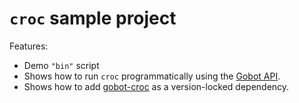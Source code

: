 # `croc` sample project

Features:

- Demo `"bin"` script
- Shows how to run `croc` programmatically using the [Gobot API](https://github.com/benallfree/gobot/tree/v1.0.0-alpha.35/docs/readme.md).
- Shows how to add [gobot-croc](https://www.npmjs.com/package/gobot-croc) as a version-locked dependency.
